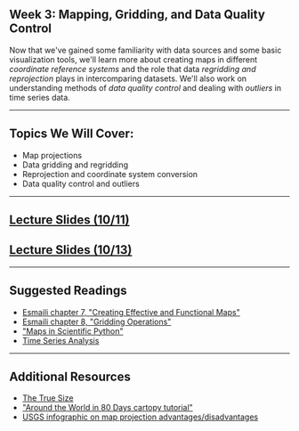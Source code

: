 ## Week 3: Mapping, Gridding, and Data Quality Control

Now that we've gained some familiarity with data sources and some basic visualization tools, 
we'll learn more about creating maps in different _coordinate reference systems_ and the role that data _regridding and reprojection_ plays in
intercomparing datasets. We'll also work on understanding methods of _data quality control_ and dealing with _outliers_ in time series data.

---------------------------
## Topics We Will Cover:

* Map projections 
* Data gridding and regridding
* Reprojection and coordinate system conversion
* Data quality control and outliers

---------------------------
## [Lecture Slides (10/11)](https://drive.google.com/file/d/1MvLSM5ZRCR_bWd2hVlnAzrcVt8UMJ2QH/view?usp=sharing)
## [Lecture Slides (10/13)](https://drive.google.com/file/d/1OI1Pri4WpsiTfO9DvcMiPJ-XaQZnPV-0/view?usp=sharing)

---------------------------
## Suggested Readings

* [Esmaili chapter 7, "Creating Effective and Functional Maps"](https://agupubs.onlinelibrary.wiley.com/doi/10.1002/9781119606925.ch7)
* [Esmaili chapter 8, "Gridding Operations"](https://agupubs.onlinelibrary.wiley.com/doi/10.1002/9781119606925.ch8)
* ["Maps in Scientific Python"](https://earth-env-data-science.github.io/lectures/mapping_cartopy.html)
* [Time Series Analysis](https://www.earthdatascience.org/courses/use-data-open-source-python/use-time-series-data-in-python/introduction-to-time-series-in-pandas-python/)

---------------------------
## Additional Resources
* [The True Size](https://www.thetruesize.com)
* ["Around the World in 80 Days cartopy tutorial"](https://github.com/SciTools/cartopy-tutorial)
* [USGS infographic on map projection advantages/disadvantages](https://pubs.usgs.gov/gip/70047422/report.pdf)
